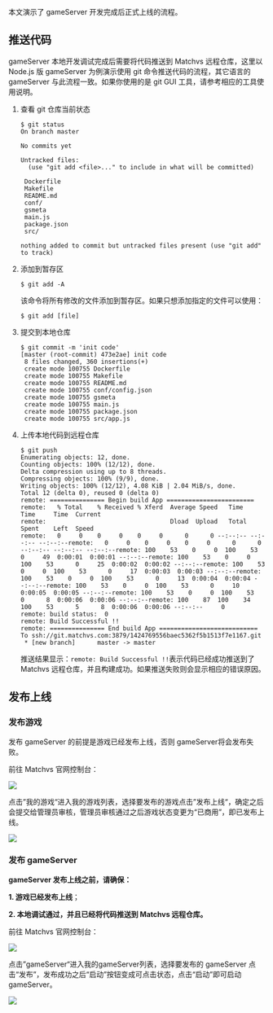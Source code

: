 本文演示了 gameServer 开发完成后正式上线的流程。



## 推送代码

gameServer 本地开发调试完成后需要将代码推送到 Matchvs 远程仓库，这里以 Node.js 版 gameServer 为例演示使用 git 命令推送代码的流程，其它语言的 gameServer 与此流程一致。如果你使用的是 git GUI 工具，请参考相应的工具使用说明。

1. 查看 git 仓库当前状态

   ```shell
   $ git status
   On branch master
   
   No commits yet
   
   Untracked files:
     (use "git add <file>..." to include in what will be committed)
   
   	Dockerfile
   	Makefile
   	README.md
   	conf/
   	gsmeta
   	main.js
   	package.json
   	src/
   
   nothing added to commit but untracked files present (use "git add" to track)
   ```

2. 添加到暂存区

   ```shell
   $ git add -A
   ```

   该命令将所有修改的文件添加到暂存区。如果只想添加指定的文件可以使用：

   ```shell
   $ git add [file]
   ```

3. 提交到本地仓库

   ```shell
   $ git commit -m 'init code'
   [master (root-commit) 473e2ae] init code
    8 files changed, 360 insertions(+)
    create mode 100755 Dockerfile
    create mode 100755 Makefile
    create mode 100755 README.md
    create mode 100755 conf/config.json
    create mode 100755 gsmeta
    create mode 100755 main.js
    create mode 100755 package.json
    create mode 100755 src/app.js
   ```

4. 上传本地代码到远程仓库

   ```shell
   $ git push
   Enumerating objects: 12, done.
   Counting objects: 100% (12/12), done.
   Delta compression using up to 8 threads.
   Compressing objects: 100% (9/9), done.
   Writing objects: 100% (12/12), 4.08 KiB | 2.04 MiB/s, done.
   Total 12 (delta 0), reused 0 (delta 0)
   remote: =============== Begin build App ========================
   remote:   % Total    % Received % Xferd  Average Speed   Time    Time     Time  Current
   remote:                                  Dload  Upload   Total   Spent    Left  Speed
   remote:   0     0    0     0    0     0      0      0 --:--:-- --:--:-- --:--:--remote:   0     0    0     0    0     0      0      0 --:--:-- --:--:-- --:--:--remote: 100    53    0     0  100    53      0     49  0:00:01  0:00:01 --:--:--remote: 100    53    0     0  100    53      0     25  0:00:02  0:00:02 --:--:--remote: 100    53    0     0  100    53      0     17  0:00:03  0:00:03 --:--:--remote: 100    53    0     0  100    53      0     13  0:00:04  0:00:04 --:--:--remote: 100    53    0     0  100    53      0     10  0:00:05  0:00:05 --:--:--remote: 100    53    0     0  100    53      0      8  0:00:06  0:00:06 --:--:--remote: 100    87  100    34  100    53      5      8  0:00:06  0:00:06 --:--:--     0
   remote: build status:  0
   remote: Build Successful !!
   remote: =============== End build App ===========================
   To ssh://git.matchvs.com:3879/1424769556baec5362f5b1513f7e1167.git
    * [new branch]      master -> master
   ```

   推送结果显示：`remote: Build Successful !!`表示代码已经成功推送到了 Matchvs 远程仓库，并且构建成功。如果推送失败则会显示相应的错误原因。

## 发布上线

### 发布游戏

发布 gameServer 的前提是游戏已经发布上线，否则 gameServer将会发布失败。

前往 Matchvs 官网控制台：

![](http://imgs.matchvs.com/static/Doc-img/gamePub/GameServerImg/unpublicgame&gameserver.png)

点击”我的游戏“进入我的游戏列表，选择要发布的游戏点击”发布上线“，确定之后会提交给管理员审核，管理员审核通过之后游戏状态变更为“已商用”，即已发布上线。

![](http://imgs.matchvs.com/static/Doc-img/gamePub/GameServerImg/publicgame&gameserver.png)



### 发布 gameServer

**gameServer 发布上线之前，请确保：**

**1. 游戏已经发布上线**；

**2. 本地调试通过，并且已经将代码推送到 Matchvs 远程仓库。**



前往 Matchvs 官网控制台：

![](http://imgs.matchvs.com/static/Doc-img/gamePub/GameServerImg/unpublicgameserver.png)

点击”gameServer“进入我的gameServer列表，选择要发布的 gameServer 点击“发布”，发布成功之后“启动”按钮变成可点击状态，点击“启动”即可启动 gameServer。

![](http://imgs.matchvs.com/static/Doc-img/gamePub/GameServerImg/publishedgameserver.png)